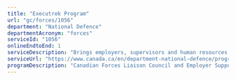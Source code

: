 ```yaml
---
title: "Executrek Program"
url: "gc/forces/1056"
department: "National Defence"
departmentAcronym: "forces"
serviceId: "1056"
onlineEndtoEnd: 1
serviceDescription: "Brings employers, supervisors and human resources professionals to witness training events in order to observe the skills and training that a Reservist is developing, which are transferable to their civilian careers."
serviceUrl: "https://www.canada.ca/en/department-national-defence/programs/executrek.html"
programDescription: "Canadian Forces Liaison Council and Employer Support"
---
```

